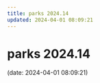 ```yaml
---
title: parks 2024.14
updated: 2024-04-01 08:09:21
---
```


# parks 2024.14

(date: 2024-04-01 08:09:21)

